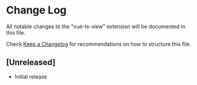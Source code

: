 # Change Log

All notable changes to the "vue-ts-view" extension will be documented in this file.

Check [Keep a Changelog](http://keepachangelog.com/) for recommendations on how to structure this file.

## [Unreleased]

- Initial release